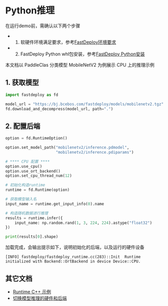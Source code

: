 # Python推理

在运行demo前，需确认以下两个步骤

- 1. 软硬件环境满足要求，参考[FastDeploy环境要求](../../../docs/cn/build_and_install/download_prebuilt_libraries.md)  
- 2. FastDeploy Python whl包安装，参考[FastDeploy Python安装](../../../docs/cn/build_and_install/download_prebuilt_libraries.md)

本文档以 PaddleClas 分类模型 MobileNetV2 为例展示 CPU 上的推理示例

## 1. 获取模型

``` python
import fastdeploy as fd

model_url = "https://bj.bcebos.com/fastdeploy/models/mobilenetv2.tgz"
fd.download_and_decompress(model_url, path=".")
```

## 2. 配置后端

``` python
option = fd.RuntimeOption()

option.set_model_path("mobilenetv2/inference.pdmodel",
                      "mobilenetv2/inference.pdiparams")

# **** CPU 配置 ****
option.use_cpu()
option.use_ort_backend()
option.set_cpu_thread_num(12)

# 初始化构造runtime
runtime = fd.Runtime(option)

# 获取模型输入名
input_name = runtime.get_input_info(0).name

# 构造随机数据进行推理
results = runtime.infer({
    input_name: np.random.rand(1, 3, 224, 224).astype("float32")
})

print(results[0].shape)
```
加载完成，会输出提示如下，说明初始化的后端，以及运行的硬件设备
```
[INFO] fastdeploy/fastdeploy_runtime.cc(283)::Init	Runtime initialized with Backend::OrtBackend in device Device::CPU.
```

## 其它文档

- [Runtime C++ 示例](../cpp)
- [切换模型推理的硬件和后端](../../../docs/cn/faq/how_to_change_backend.md)
